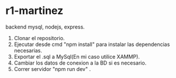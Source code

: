 # r1-martinez
backend mysql, nodejs, express.

1. Clonar el repositorio.
2. Ejecutar desde cmd "npm install" para instalar las dependencias necesarias.
3. Exportar el .sql a MySql(En mi caso utilice XAMMP).
4. Cambiar los datos de conexion a la BD si es necesario.
5. Correr servidor "npm run dev" . 
